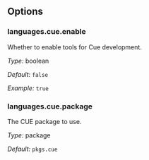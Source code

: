 [comment]: # (Do not edit this file as it is autogenerated. Go to docs/individual-docs if you want to make edits.)


[comment]: # (Please add your documentation on top of this line)

## Options

### languages\.cue\.enable

Whether to enable tools for Cue development\.



*Type:*
boolean



*Default:*
` false `



*Example:*
` true `



### languages\.cue\.package



The CUE package to use\.



*Type:*
package



*Default:*
` pkgs.cue `
